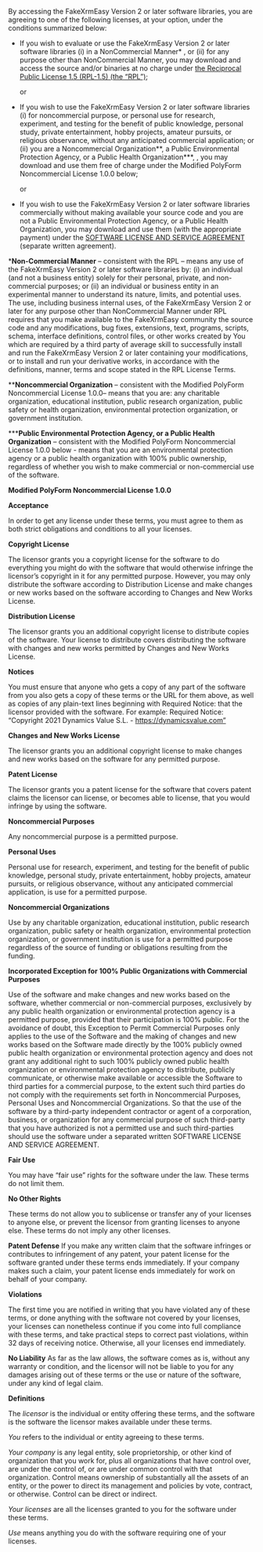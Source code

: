By accessing the FakeXrmEasy Version 2 or later software libraries, you are agreeing to one of the following licenses, at your option, under the conditions summarized below:

* If you wish to evaluate or use the FakeXrmEasy Version 2 or later software libraries (i) in a NonCommercial Manner* , or (ii) for any purpose other than NonCommercial Manner, you may download and access the source and/or binaries at no charge under [the Reciprocal Public License 1.5 (RPL-1.5) (the “RPL”)](https://github.com/DynamicsValue/fake-xrm-easy/blob/master/RPL_1_5.md); 

    or

* If you wish to use the FakeXrmEasy Version 2 or later software libraries (i) for noncommercial purpose, or personal use for research, experiment, and testing for the benefit of public knowledge, personal study, private entertainment, hobby projects, amateur pursuits, or religious observance, without any anticipated commercial application; or (ii) you are a Noncommercial Organization**, a Public Environmental Protection Agency, or a Public Health Organization***, , you may download and use them free of charge under the Modified PolyForm Noncommercial License 1.0.0 below;

    or

* If you wish to use the FakeXrmEasy Version 2 or later software libraries commercially without making available your source code and you are not a Public Environmental Protection Agency, or a Public Health Organization, you may download and use them (with the appropriate payment) under the [SOFTWARE LICENSE AND SERVICE AGREEMENT](https://github.com/DynamicsValue/fake-xrm-easy/blob/master/EULA.md) (separate written agreement).


***Non-Commercial Manner** – consistent with the RPL – means any use of the FakeXrmEasy Version 2 or later software libraries by: (i) an individual (and not a business entity) solely for their personal, private, and non-commercial purposes; or (ii) an individual or business entity in an experimental manner to understand its nature, limits, and potential uses. The use, including business internal uses, of the FakeXrmEasy Version 2 or later for any purpose other than NonCommercial Manner under RPL requires that you make available to the FakeXrmEasy community the source code and any modifications, bug fixes, extensions, text, programs, scripts, schema, interface definitions, control files, or other works created by You which are required by a third party of average skill to successfully install and run the FakeXrmEasy Version 2 or later containing your modifications, or to install and run your derivative works, in accordance with the definitions, manner, terms and scope stated in the RPL License Terms.

****Noncommercial Organization** – consistent with the Modified PolyForm Noncommercial License 1.0.0– means that you are: any charitable organization, educational institution, public research organization, public safety or health organization, environmental protection organization, or government institution.

*****Public Environmental Protection Agency, or a Public Health Organization** – consistent with the Modified PolyForm Noncommercial License 1.0.0 below - means that you are an environmental protection agency or a public health organization with 100% public ownership, regardless of whether you wish to make commercial or non-commercial use of the software.
 
**Modified PolyForm Noncommercial License 1.0.0**

**Acceptance**

In order to get any license under these terms, you must agree to them as both strict obligations and conditions to all your licenses.

**Copyright License**

The licensor grants you a copyright license for the software to do everything you might do with the software that would otherwise infringe the licensor’s copyright in it for any permitted purpose. However, you may only distribute the software according to Distribution License and make changes or new works based on the software according to Changes and New Works License.

**Distribution License**

The licensor grants you an additional copyright license to distribute copies of the software. Your license to distribute covers distributing the software with changes and new works permitted by Changes and New Works License.

**Notices**

You must ensure that anyone who gets a copy of any part of the software from you also gets a copy of these terms or the URL for them above, as well as copies of any plain-text lines beginning with Required Notice: that the licensor provided with the software. For example:
Required Notice: “Copyright 2021 Dynamics Value S.L. - https://dynamicsvalue.com”

**Changes and New Works License**

The licensor grants you an additional copyright license to make changes and new works based on the software for any permitted purpose.

**Patent License**

The licensor grants you a patent license for the software that covers patent claims the licensor can license, or becomes able to license, that you would infringe by using the software.

**Noncommercial Purposes**

Any noncommercial purpose is a permitted purpose.

**Personal Uses**

Personal use for research, experiment, and testing for the benefit of public knowledge, personal study, private entertainment, hobby projects, amateur pursuits, or religious observance, without any anticipated commercial application, is use for a permitted purpose.

**Noncommercial Organizations**

Use by any charitable organization, educational institution, public research organization, public safety or health organization, environmental protection organization, or government institution is use for a permitted purpose regardless of the source of funding or obligations resulting from the funding.

**Incorporated Exception for 100% Public Organizations with Commercial Purposes**

Use of the software and make changes and new works based on the software, whether commercial or non-commercial purposes, exclusively by any public health organization or environmental protection agency is a permitted purpose, provided that their participation is 100% public. 
For the avoidance of doubt, this Exception to Permit Commercial Purposes only applies to the use of the Software and the making of changes and new works based on the Software made directly by the 100% publicly owned public health organization or environmental protection agency and does not grant any additional right to such 100% publicly owned public health organization or environmental protection agency to distribute, publicly communicate, or otherwise make available or accessible the Software to third parties for a commercial purpose, to the extent such third parties do not comply with the requirements set forth in Noncommercial Purposes, Personal Uses and Noncommercial Organizations. So that the use of the software by a third-party independent contractor or agent of a corporation, business, or organization for any commercial purpose of such third-party that you have authorized is not a permitted use and such third-parties should use the software under a separated written SOFTWARE LICENSE AND SERVICE AGREEMENT.

**Fair Use**

You may have “fair use” rights for the software under the law. These terms do not limit them.

**No Other Rights**

These terms do not allow you to sublicense or transfer any of your licenses to anyone else, or prevent the licensor from granting licenses to anyone else. These terms do not imply any other licenses.

**Patent Defense**
If you make any written claim that the software infringes or contributes to infringement of any patent, your patent license for the software granted under these terms ends immediately. If your company makes such a claim, your patent license ends immediately for work on behalf of your company.

**Violations**

The first time you are notified in writing that you have violated any of these terms, or done anything with the software not covered by your licenses, your licenses can nonetheless continue if you come into full compliance with these terms, and take practical steps to correct past violations, within 32 days of receiving notice. Otherwise, all your licenses end immediately.

**No Liability**
As far as the law allows, the software comes as is, without any warranty or condition, and the licensor will not be liable to you for any damages arising out of these terms or the use or nature of the software, under any kind of legal claim.

**Definitions**

The *licensor* is the individual or entity offering these terms, and the software is the software the licensor makes available under these terms.

*You* refers to the individual or entity agreeing to these terms.

*Your company* is any legal entity, sole proprietorship, or other kind of organization that you work for, plus all organizations that have control over, are under the control of, or are under common control with that organization. Control means ownership of substantially all the assets of an entity, or the power to direct its management and policies by vote, contract, or otherwise. Control can be direct or indirect.

*Your licenses* are all the licenses granted to you for the software under these terms.

*Use* means anything you do with the software requiring one of your licenses.

